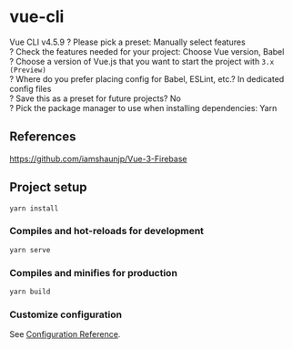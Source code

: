 # vue-cli

Vue CLI v4.5.9
? Please pick a preset: Manually select features  
? Check the features needed for your project: Choose Vue version, Babel  
? Choose a version of Vue.js that you want to start the project with `3.x (Preview)`  
? Where do you prefer placing config for Babel, ESLint, etc.? In dedicated config files  
? Save this as a preset for future projects? No  
? Pick the package manager to use when installing dependencies: Yarn  

## References

https://github.com/iamshaunjp/Vue-3-Firebase

## Project setup
```
yarn install
```

### Compiles and hot-reloads for development
```
yarn serve
```

### Compiles and minifies for production
```
yarn build
```

### Customize configuration
See [Configuration Reference](https://cli.vuejs.org/config/).
